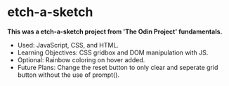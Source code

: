# etch-a-sketch

**This was a etch-a-sketch project from 'The Odin Project' fundamentals.**

- Used: JavaScript, CSS, and HTML.
- Learning Objectives: CSS gridbox and DOM manipulation with JS.
- Optional: Rainbow coloring on hover added.
- Future Plans: Change the reset button to only clear and seperate grid button without the use of prompt().
